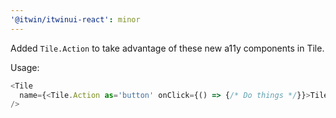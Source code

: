 ```yaml
---
'@itwin/itwinui-react': minor
---
```


Added `Tile.Action` to take advantage of these new a11y components in Tile.

Usage:
```js
<Tile 
  name={<Tile.Action as='button' onClick={() => {/* Do things */}}>Tile name that is also a button</Tile.Action>}
/>
```
